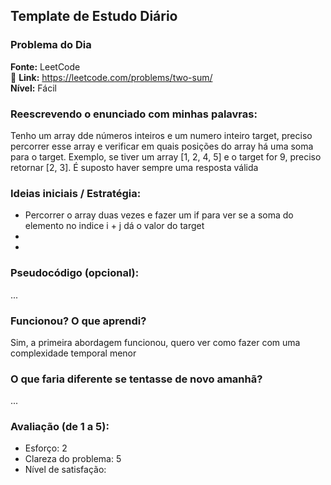 
## Template de Estudo Diário

### Problema do Dia
**Fonte:**  LeetCode  
🔗 **Link:**  https://leetcode.com/problems/two-sum/  
**Nível:** Fácil  

### Reescrevendo o enunciado com minhas palavras:

Tenho um array dde números inteiros e um numero inteiro target, preciso percorrer esse array e verificar em quais posições do array há uma soma para o target.
Exemplo, se tiver um array [1, 2, 4, 5] e o target for 9, preciso
retornar [2, 3]. É suposto haver sempre uma resposta válida

### Ideias iniciais / Estratégia:
-  Percorrer o array duas vezes e fazer um if para ver se a soma do elemento no indice i + j dá o valor do target
-
-

### Pseudocódigo (opcional):
...

### Funcionou? O que aprendi?

Sim, a primeira abordagem funcionou, quero ver como fazer com uma complexidade temporal menor

### O que faria diferente se tentasse de novo amanhã?
...

### Avaliação (de 1 a 5):
- Esforço: 2
- Clareza do problema: 5
- Nível de satisfação:  
